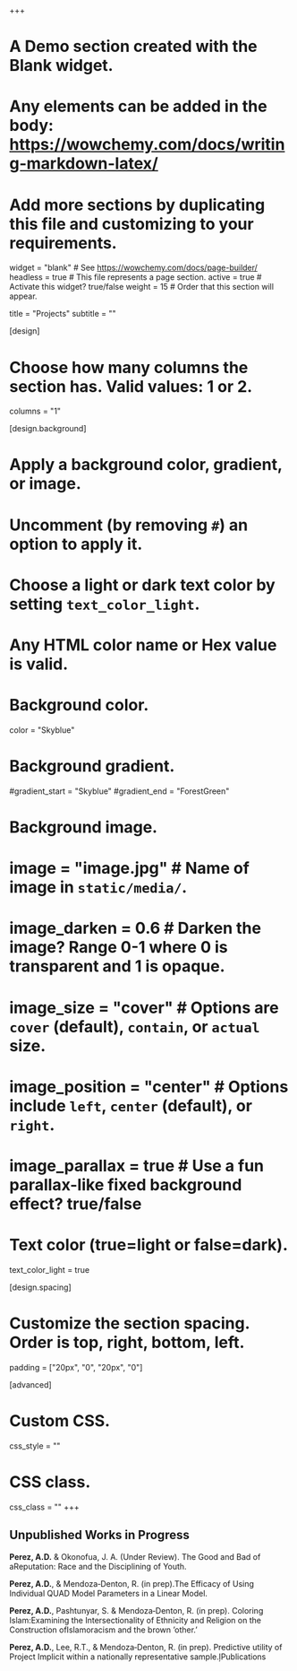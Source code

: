 +++
# A Demo section created with the Blank widget.
# Any elements can be added in the body: https://wowchemy.com/docs/writing-markdown-latex/
# Add more sections by duplicating this file and customizing to your requirements.

widget = "blank"  # See https://wowchemy.com/docs/page-builder/
headless = true  # This file represents a page section.
active = true  # Activate this widget? true/false
weight = 15  # Order that this section will appear.

title = "Projects"
subtitle = ""

[design]
  # Choose how many columns the section has. Valid values: 1 or 2.
  columns = "1"

[design.background]
  # Apply a background color, gradient, or image.
  #   Uncomment (by removing `#`) an option to apply it.
  #   Choose a light or dark text color by setting `text_color_light`.
  #   Any HTML color name or Hex value is valid.

  # Background color.
   color = "Skyblue"
  
  # Background gradient.
  #gradient_start = "Skyblue"
  #gradient_end = "ForestGreen"
  
  # Background image.
  # image = "image.jpg"  # Name of image in `static/media/`.
  # image_darken = 0.6  # Darken the image? Range 0-1 where 0 is transparent and 1 is opaque.
  # image_size = "cover"  #  Options are `cover` (default), `contain`, or `actual` size.
  # image_position = "center"  # Options include `left`, `center` (default), or `right`.
  # image_parallax = true  # Use a fun parallax-like fixed background effect? true/false
  
  # Text color (true=light or false=dark).
  text_color_light = true

[design.spacing]
  # Customize the section spacing. Order is top, right, bottom, left.
  padding = ["20px", "0", "20px", "0"]

[advanced]
 # Custom CSS. 
 css_style = ""
 
 # CSS class.
 css_class = ""
+++

## Unpublished Works in Progress

**Perez, A.D.** & Okonofua, J. A. (Under Review). The Good and Bad of aReputation: Race and the Disciplining of Youth.

**Perez, A.D.**, & Mendoza‑Denton, R. (in prep).The Efficacy of Using Individual QUAD Model Parameters in a Linear Model.

**Perez, A.D.**, Pashtunyar, S. & Mendoza‑Denton, R. (in prep). Coloring Islam:Examining the Intersectionality of Ethnicity and Religion on the Construction ofIslamoracism and the brown ’other.’

**Perez, A.D.**, Lee, R.T., & Mendoza‑Denton, R. (in prep). Predictive utility of Project Implicit within a nationally representative sample.ļPublications





